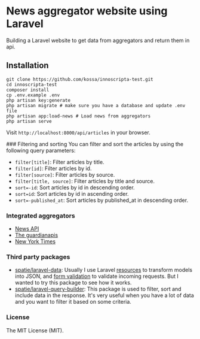 # News aggregator website using Laravel
Building a Laravel website to get data from aggregators and return them in api.

## Installation
```shell
git clone https://github.com/kossa/innoscripta-test.git
cd innoscripta-test
composer install
cp .env.example .env
php artisan key:generate
php artisan migrate # make sure you have a database and update .env file
php artisan app:load-news # Load news from aggregators
php artisan serve
```

Visit `http://localhost:8000/api/articles` in your browser.


### Filtering and sorting
You can filter and sort the articles by using the following query parameters:
- `filter[title]`: Filter articles by title.
- `filter[id]`: Filter articles by id.
- `filter[source]`: Filter articles by source.
- `filter[title, source]`: Filter articles by title and source.
- `sort=-id`: Sort articles by id in descending order.
- `sort=id`: Sort articles by id in ascending order.
- `sort=-published_at`: Sort articles by published_at in descending order.


### Integrated aggregators
- [News API](https://newsapi.org/)
- [The guardianapis](https://open-platform.theguardian.com/)
- [New York Times](https://developer.nytimes.com/)


### Third party packages
- [spatie/laravel-data](https://github.com/spatie/laravel-data/): Usually I use Laravel [resources](https://laravel.com/docs/11.x/eloquent-resources) to transform models into JSON, and [form validation](https://laravel.com/docs/11.x/validation#form-request-validation) to validate incoming requests. But I wanted to try this package to see how it works.
- [spatie/laravel-query-builder](https://github.com/spatie/laravel-query-builder): This package is used to filter, sort and include data in the response. It's very useful when you have a lot of data and you want to filter it based on some criteria.


### License
The MIT License (MIT).

